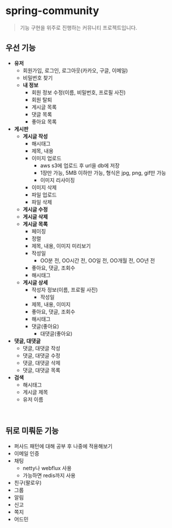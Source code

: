 # spring-community
> 기능 구현을 위주로 진행하는 커뮤니티 프로젝트입니다.
## 우선 기능
- **유저**
  - 회원가입, 로그인, 로그아웃(카카오, 구글, 이메일)
  - 비밀번호 찾기
  - **내 정보**
    - 회원 정보 수정(이름, 비밀번호, 프로필 사진)
    - 회원 탈퇴
    - 게시글 목록
    - 댓글 목록
    - 좋아요 목록
- **게시판**
    - **게시글 작성**
      - 해시태그
      - 제목, 내용
      - 이미지 업로드 
        - aws s3에 업로드 후 url을 db에 저장
        - 1장만 가능, 5MB 이하만 가능, 형식은 jpg, png, gif만 가능
        - 이미지 리사이징
      - 이미지 삭제
      - 파일 업로드
      - 파일 삭제
    - **게시글 수정**
    - **게시글 삭제**
    - **게시글 목록**
      - 페이징
      - 정렬
      - 제목, 내용, 이미지 미리보기
      - 작성일
        - OO분 전, OO시간 전, OO일 전, OO개월 전, OO년 전
      - 좋아요, 댓글, 조회수
      - 해시태그
    - **게시글 상세**
      - 작성자 정보(이름, 프로필 사진)
        - 작성일
      - 제목, 내용, 이미지
      - 좋아요, 댓글, 조회수
      - 해시태그
      - 댓글(좋아요)
        - 대댓글(좋아요)
- **댓글, 대댓글**
  - 댓글, 대댓글 작성
  - 댓글, 대댓글 수정
  - 댓글, 대댓글 삭제
  - 댓글, 대댓글 목록
- **검색**
  - 해시태그
  - 게시글 제목
  - 유저 이름

<br/>

## 뒤로 미뤄둔 기능
- 퍼사드 패턴에 대해 공부 후 나중에 적용해보기
- 이메일 인증
- 채팅
  - netty나 webflux 사용
  - 가능하면 redis까지 사용
- 친구(팔로우)
- 그룹
- 알림
- 신고
- 쪽지
- 어드민